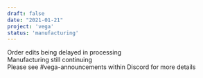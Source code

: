 ```yaml
---
draft: false
date: "2021-01-21"
project: 'vega'
status: 'manufacturing'
---
```


Order edits being delayed in processing  
Manufacturing still continuing  
Please see #vega-announcements within Discord for more details